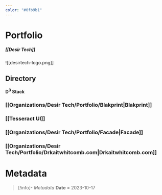 ```yaml
---
color: "#0fb9b1"
---
```

# Portfolio
##### [[Desir Tech]]

![[desirtech-logo.png]]


## Directory

**D<sup>3</sup> Stack**

### [[Organizations/Desir Tech/Portfolio/Blakprint|Blakprint]]
### [[Tesseract UI]]
### [[Organizations/Desir Tech/Portfolio/Facade|Facade]]
### [[Organizations/Desir Tech/Portfolio/Drkaitwhitcomb.com|Drkaitwhitcomb.com]]


# Metadata
> [!info]- *Metadata*
> **Date** = 2023-10-17
